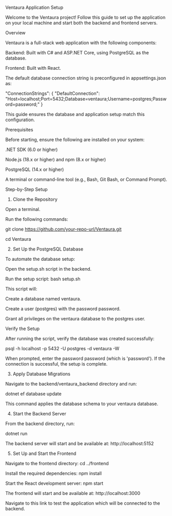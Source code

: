 Ventaura Application Setup

Welcome to the Ventaura project! Follow this guide to set up the application on your local machine and start both the backend and frontend servers.

Overview

Ventaura is a full-stack web application with the following components:

Backend: Built with C# and ASP.NET Core, using PostgreSQL as the database.

Frontend: Built with React.

The default database connection string is preconfigured in appsettings.json as:

"ConnectionStrings": {
    "DefaultConnection": "Host=localhost;Port=5432;Database=ventaura;Username=postgres;Password=password;"
}

This guide ensures the database and application setup match this configuration.

Prerequisites

Before starting, ensure the following are installed on your system:

.NET SDK (6.0 or higher)

Node.js (18.x or higher) and npm (8.x or higher)

PostgreSQL (14.x or higher)

A terminal or command-line tool (e.g., Bash, Git Bash, or Command Prompt).

Step-by-Step Setup

1. Clone the Repository
   
Open a terminal.

Run the following commands:

git clone https://github.com/your-repo-url/Ventaura.git

cd Ventaura

2. Set Up the PostgreSQL Database

To automate the database setup:

Open the setup.sh script in the backend.

Run the setup script: bash setup.sh

This script will:

Create a database named ventaura.

Create a user (postgres) with the password password.

Grant all privileges on the ventaura database to the postgres user.

Verify the Setup

After running the script, verify the database was created successfully:

psql -h localhost -p 5432 -U postgres -d ventaura -W

When prompted, enter the password password (which is 'password'). If the connection is successful, the setup is complete.

3. Apply Database Migrations

Navigate to the backend/ventaura_backend directory and run:

dotnet ef database update

This command applies the database schema to your ventaura database.

4. Start the Backend Server

From the backend directory, run:

dotnet run

The backend server will start and be available at: http://localhost:5152

5. Set Up and Start the Frontend

Navigate to the frontend directory: cd ../frontend

Install the required dependencies: npm install

Start the React development server: npm start

The frontend will start and be available at: http://localhost:3000

Navigate to this link to test the application which will be connected to the backend. 
